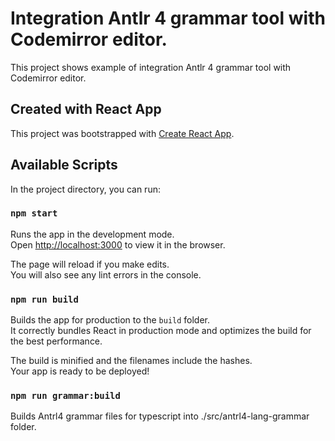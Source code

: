 # Integration Antlr 4 grammar tool with Codemirror editor.

This project shows example of integration Antlr 4 grammar tool with Codemirror editor.

## Created with React App

This project was bootstrapped with [Create React App](https://github.com/facebook/create-react-app).

## Available Scripts

In the project directory, you can run:

### `npm start`

Runs the app in the development mode.\
Open [http://localhost:3000](http://localhost:3000) to view it in the browser.

The page will reload if you make edits.\
You will also see any lint errors in the console.

### `npm run build`

Builds the app for production to the `build` folder.\
It correctly bundles React in production mode and optimizes the build for the best performance.

The build is minified and the filenames include the hashes.\
Your app is ready to be deployed!

### `npm run grammar:build`

Builds Antrl4 grammar files for typescript into ./src/antrl4-lang-grammar folder.
